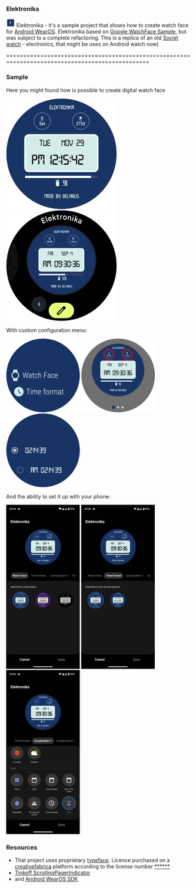 ### Elektronika 
<img src="resources/ic_launcher.webp" width="24"/>  Elektronika - it's a sample project that shows how to create watch face for [Android WearOS](https://developer.android.com/training/wearables/watch-faces/designing). 
Elektronika based on [Google WatchFace Sample](https://github.com/android/wear-os-samples/tree/main/WatchFaceKotlin), but was subject to a complete refactoring. This is a replica of an old [Soviet watch](http://www.netgrafik.ch/elektronika-watches.htm) - electronics, that might be uses on Android watch now)

================================================================================================

### Sample
Here you might found how is possible to create digital watch face 

<img src="resources/elektronika_1.webp" width="300"/>
<img src="resources/elektronika_2.webp" width="300"/>

With custom configuration menu:

<img src="resources/watch_settings_root.webp" width="200"/>
<img src="resources/watch_settings_watch_face.webp" width="200"/>
<img src="resources/watch_settings_time_format.webp" width="200"/>

And the ability to set it up with your phone:

<img src="resources/mobile_watch_face.webp" width="200"/>
<img src="resources/mobile_time_format.webp" width="200"/>
<img src="resources/mobile_complication.webp" width="200"/>

### Resources
* That project uses proprietary [typeface](https://www.creativefabrica.com/product/technology-family/ref/144265/). Licence purchased on a [creativefabrica](https://www.creativefabrica.com/referral-invite/YTJDRE5kWTJiNCs3YngvcVFjNUp6QT09OjpyyzvG1HC71iJVpWkw7XEb) platform according to the license number [******](xzpY-eaQt-SR9j-kzau )
* [Tinkoff ScrollingPagerIndicator](https://github.com/Tinkoff/ScrollingPagerIndicator)
* and [Android WearOS SDK](https://developer.android.com/training/wearables)